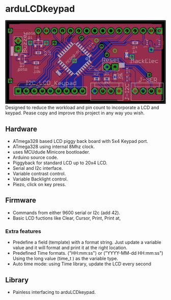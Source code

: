 # arduLCDkeypad

![arduLCDkeyboard](arduLCDkeyboard.JPG)
Designed to reduce the workload and pin count to incorporate a LCD and keypad.  Pease copy and improve this project in any way you wish.

## Hardware
- ATmega328 based LCD piggy back board with 5x4 Keypad port.
- ATmega328 using internal 8Mhz clock.
- uses MCUdude Minicore bootloader.
- Arduino source code.
- Piggyback for standard LCD up to 20x4 LCD.
- Serial and I2c interface.
- Variable contrast control.
- Variable Backlight control.
- Piezo, click on key press.

## Firmware
- Commands from either 9600 serial or I2c (add 42).
- Basic LCD fuctions like Clear, Cursor, Print, Print at,
### Extra features
- Predefine a field (template) with a format string.  Just update a variable value and it will format and print it at the right location.
- Predefined Time formats.  ("HH:mm:ss") or ("YYYY-MM-dd HH:mm:ss") Using the long value (time_t ) as the variable type.
- Auto time mode: using Time library, update the LCD every second 

## Library
- Painless interfacing to arduLCDkeypad.

